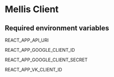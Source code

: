 # Mellis Client

## Required environment variables

REACT_APP_API_URI

REACT_APP_GOOGLE_CLIENT_ID

REACT_APP_GOOGLE_CLIENT_SECRET

REACT_APP_VK_CLIENT_ID
